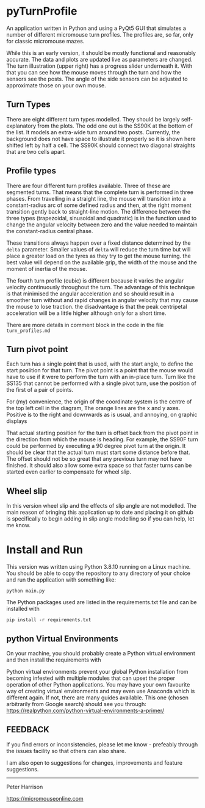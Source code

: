 # pyTurnProfile

An application written in Python and using a PyQt5 GUI that simulates a number of different micromouse turn profiles.
The profiles are, so far, only for classic micromouse mazes.

While this is an early version, it should be mostly functional and reasonably accurate. The data and plots are 
updated live as parameters are changed. The turn illustration (upper right) has a progress slider underneath it. 
With that you can see how the mouse moves through the turn and how the sensors see the posts. The angle of the side 
sensors can be adjusted to approximate those on your own mouse.

## Turn Types
There are eight different turn types modelled. They should be largely self-explanatory from the plots. The odd one out 
is the SS90K at the bottom of the list. It models an extra-wide turn around two posts. Currently, the background 
does not have space to illustrate it properly so it is shown here shifted left by half a cell. The SS90K should 
connect two diagonal straights that are two cells apart. 

## Profile types

There are four different turn profiles available. Three of these are segmented turns. That means that the complete 
turn is performed in three phases. From travelling in a straight line, the mouse will transition into a 
constant-radius arc of some defined radius and then, at the right moment transition gently back to straight-line 
motion. The difference between the three types (trapezoidal, sinusoidal and quadratic) is in the function used to 
change the angular velocity between zero and the value needed to maintain the constant-radius central phase.

These transitions always happen over a fixed distance determined by the `delta` parameter. Smaller values of `delta` 
will reduce the turn time but will place a greater load on the tyres as they try to get the mouse turning. the best 
value will depend on the available grip, the width of the mouse and the moment of inertia of the mouse. 

The fourth turn profile (cubic) is different because it varies the angular velocity continuously throughout the turn.
The advantage of this technique is that minimised the angular acceleration and so should result in a smoother turn 
without and rapid changes in angular velocity that may cause the mouse to lose traction. the disadvantage is that 
the peak centripetal acceleration will be a little higher although only for a short time.

There are more details in comment block in the code in the file `turn_profiles.md`

## Turn pivot point

Each turn has a single point that is used, with the start angle, to define the start posiition for that turn. The 
pivot point is a point that the mouse would have to use if it were to perform the turn with an in-place turn. Turn 
like the SS135 that cannot be performed with a single pivot turn, use the position of the first of a pair of points.

For (my) convenience, the origin of the coordinate system is the centre of the top left cell in the diagram, The 
orange lines are the x and y axes. Positive is to the right and downwards as is usual, and annoying, on graphic displays

That actual starting position for the turn is offset back from the pivot point in the direction from which the 
mouse is heading. For example, the SS90F turn could be performed by executing a 90 degree pivot turn at the origin. 
It should be clear that the actual turn must start some distance before that. The offset should not be so great that 
any previous turn may not have finished. It should also allow some extra space so that faster turns can be started 
even earlier to compensate for wheel slip.

## Wheel slip

In this version wheel slip and the effects of slip angle are not modelled. The main reason of bringing this 
application up to date and placing it on github is specifically to begin adding in slip angle modelling so if you 
can help, let me know.

# Install and Run
This version was written using Python 3.8.10 running on a Linux machine. You should be able to copy the repository 
to any directory of your choice and run the application with something like:

```python main.py```

The Python packages used are listed in the requirements.txt file and can be installed with

```pip install -r requirements.txt```

## python Virtual Environments
On your machine, you should probably create a Python virtual environment and then install the requirements with

Python virtual environments prevent your global Python installation from becoming infested with multiple modules 
that can upset the proper operation of other Python applications. You may have your own favourite way of creating 
virtual environments and may even use Anaconda which is different again. If not, there are many guides available. 
This one (chosen arbitrarily from Google search) should see you through: https://realpython.com/python-virtual-environments-a-primer/


## FEEDBACK

If you find errors or inconsistencies, please let me know - prefeably through the issues facility so that others can 
also share.

I am also open to suggestions for changes, improvements and feature suggestions.

---

Peter Harrison

https://micromouseonline.com


